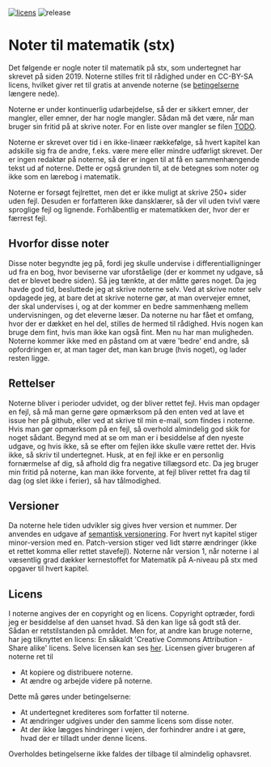 [![licens](https://img.shields.io/badge/licens-CC--BY--SA--4.0-green)](https://creativecommons.org/licenses/by-sa/4.0/) ![release](https://img.shields.io/github/v/release/jechla/Noter-til-matematik-stx)
# Noter til matematik (stx)

Det følgende er nogle noter til matematik på stx, som undertegnet har skrevet på siden 2019. Noterne stilles frit til rådighed under en CC-BY-SA licens, hvilket giver ret til gratis at anvende noterne (se [betingelserne](#licens) længere nede).

Noterne er under kontinuerlig udarbejdelse, så der er sikkert emner, der mangler, eller emner, der har nogle mangler. Sådan må det være, når man bruger sin fritid på at skrive noter. For en liste over mangler se filen [TODO](TODO.md). 

Noterne er skrevet over tid i en ikke-linæer rækkefølge, så hvert kapitel kan adskille sig fra de andre, f.eks. være mere eller mindre udførligt skrevet. Der er ingen redaktør på noterne, så der er ingen til at få en sammenhængende tekst ud af noterne. Dette er også grunden til, at de betegnes som noter og ikke som en lærebog i matematik.

Noterne er forsøgt fejlrettet, men det er ikke muligt at skrive 250+ sider uden fejl. Desuden er forfatteren ikke dansklærer, så der vil uden tvivl være sproglige fejl og lignende. Forhåbentlig er matematikken der, hvor der er færrest fejl.

## Hvorfor disse noter
Disse noter begyndte jeg på, fordi jeg skulle undervise i differentialligninger ud fra en bog, hvor beviserne var uforståelige (der er kommet ny udgave, så det er blevet bedre siden). Så jeg tænkte, at der måtte gøres noget. Da jeg havde god tid, besluttede jeg at skrive noterne selv. Ved at skrive noter selv opdagede jeg, at bare det at skrive noterne gør, at man overvejer emnet, der skal undervises i, og at der kommer en bedre sammenhæng mellem undervisningen, og det eleverne læser. Da noterne nu har fået et omfang, hvor der er dækket en hel del, stilles de hermed til rådighed. Hvis nogen kan bruge dem fint, hvis man ikke kan også fint. Men nu har man muligheden. Noterne kommer ikke med en påstand om at være 'bedre' end andre, så opfordringen er, at man tager det, man kan bruge (hvis noget), og lader resten ligge.

## Rettelser
Noterne bliver i perioder udvidet, og der bliver rettet fejl. Hvis man opdager en fejl, så må man gerne gøre opmærksom på den enten ved at lave et issue her på github, eller ved at skrive til min e-mail, som findes i noterne. Hvis man gør opmærksom på en fejl, så overhold almindelig god skik for noget sådant. Begynd med at se om man er i besiddelse af den nyeste udgave, og hvis ikke, så se efter om fejlen ikke skulle være rettet der.  Hvis ikke, så skriv til undertegnet. Husk, at en fejl ikke er en personlig fornærmelse af dig, så afhold dig fra negative tillægsord etc. Da jeg bruger min fritid på noterne, kan man ikke forvente, at fejl bliver rettet fra dag til dag (og slet ikke i ferier), så hav tålmodighed. 

## Versioner
Da noterne hele tiden udvikler sig gives hver version et nummer. Der anvendes en udgave af [semantisk versionering][semver]. For hvert nyt kapitel stiger minor-version med en. Patch-version stiger ved lidt større ændringer (ikke et rettet komma eller rettet stavefejl). Noterne når version 1, når noterne i al væsentlig grad dækker kernestoffet for Matematik på A-niveau på stx med opgaver til hvert kapitel. 

## Licens
 I noterne angives der en copyright og en licens. Copyright optræder, fordi jeg er besiddelse af den uanset hvad. Så den kan lige så godt stå der. Sådan er retstilstanden på området. Men for, at andre kan bruge noterne, har jeg tilknyttet en licens: En såkaldt 'Creative Commons Attribution - Share alike' licens. Selve licensen kan ses [her][licenstekst]. Licensen giver brugeren af noterne ret til

* At kopiere og distribuere noterne.
* At ændre og arbejde videre på noterne.

Dette må gøres under betingelserne:

* At undertegnet krediteres som forfatter til noterne.
* At ændringer udgives under den samme licens som disse noter.
* At der ikke lægges hindringer i vejen, der forhindrer andre i at gøre, hvad der er tilladt under denne licens.

Overholdes betingelserne ikke faldes der tilbage til almindelig ophavsret.


[semver]: https://semver.org/
[licenstekst]: https://creativecommons.org/licenses/by-sa/4.0/